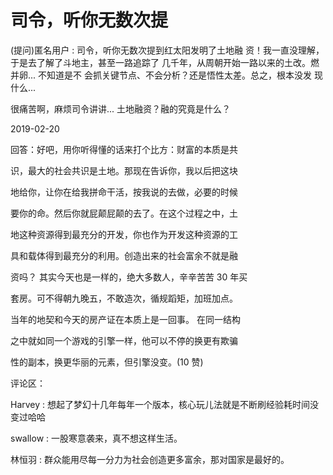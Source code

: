 # 司令，听你无数次提

(提问)匿名用户 : 司令，听你无数次提到红太阳发明了土地融 资！我一直没理解，于是去了解了斗地主，甚至一路追踪了 几千年，从周朝开始一路以来的土改。燃并卵... 不知道是不 会抓关键节点、不会分析？还是悟性太差。总之，根本没发 现什么...

很痛苦啊，麻烦司令讲讲... 土地融资？融的究竟是什么？

2019-02-20

回答：好吧，用你听得懂的话来打个比方：财富的本质是共

识，最大的社会共识是土地。那现在告诉你，我以后把这块

地给你，让你在给我拼命干活，按我说的去做，必要的时候

要你的命。然后你就屁颠屁颠的去了。在这个过程之中，土

地这种资源得到最充分的开发，你也作为开发这种资源的工

具和载体得到最充分的利用。创造出来的社会富余不就是融

资吗？ 其实今天也是一样的，绝大多数人，辛辛苦苦 30 年买

套房。可不得朝九晚五，不敢造次，循规蹈矩，加班加点。

当年的地契和今天的房产证在本质上是一回事。 在同一结构

之中就如同一个游戏的引擎一样，他可以不停的换更有欺骗

性的副本，换更华丽的元素，但引擎没变。(10 赞)

评论区：

Harvey : 想起了梦幻十几年每年一个版本，核心玩儿法就是不断刷经验耗时间没变过哈哈

swallow : 一股寒意袭来，真不想这样生活。

林恒羽 : 群众能用尽每一分力为社会创造更多富余，那对国家是最好的。
